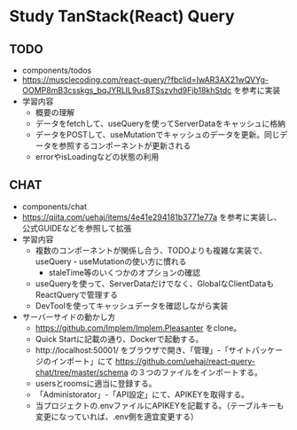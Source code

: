 # Study TanStack(React) Query

## TODO
- components/todos
- https://musclecoding.com/react-query/?fbclid=IwAR3AX21wQVYg-OOMP8mB3csskgs_bqJYRLlL9us8TSszvhd9Fjb18khStdc を参考に実装
- 学習内容
    - 概要の理解
    - データをfetchして、useQueryを使ってServerDataをキャッシュに格納
    - データをPOSTして、useMutationでキャッシュのデータを更新。同じデータを参照するコンポーネントが更新される
    - errorやisLoadingなどの状態の利用

## CHAT
- components/chat
- https://qiita.com/uehaj/items/4e41e294181b3771e77a を参考に実装し、公式GUIDEなどを参照して拡張
- 学習内容
    - 複数のコンポーネントが関係し合う、TODOよりも複雑な実装で、useQuery・useMutationの使い方に慣れる
        - staleTime等のいくつかのオプションの確認
    - useQueryを使って、ServerDataだけでなく、GlobalなClientDataもReactQueryで管理する
    - DevToolを使ってキャッシュデータを確認しながら実装
- サーバーサイドの動かし方
    - https://github.com/Implem/Implem.Pleasanter をclone。
    - Quick Startに記載の通り、Dockerで起動する。
    - http://localhost:50001/ をブラウザで開き、「管理」-「サイトパッケージのインポート」にて https://github.com/uehaj/react-query-chat/tree/master/schema の３つのファイルをインポートする。
    - usersとroomsに適当に登録する。
    - 「Administorator」-「API設定」にて、APIKEYを取得する。
    - 当プロジェクトの.envファイルにAPIKEYを記載する。（テーブルキーも変更になっていれば、.env側を適宜変更する）

